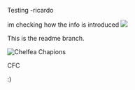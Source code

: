 Testing -ricardo

im checking how the info is introduced
![](https://www.comingsoon.net/wp-content/uploads/sites/3/2023/09/Jujutsu-Kaisen-Chapter-237-Release-Date.jpg)

This is the readme branch.

![Chelfea Chapions](https://pbs.twimg.com/media/E2lcsXXXIAg9wD4.jpg)


CFC

:)
